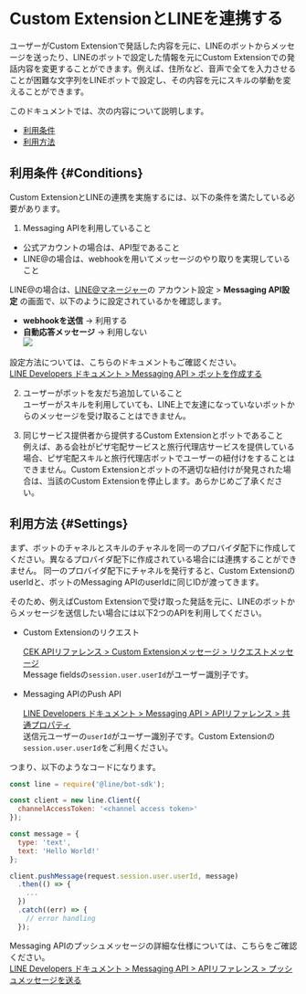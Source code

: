 # Custom ExtensionとLINEを連携する

ユーザーがCustom Extensionで発話した内容を元に、LINEのボットからメッセージを送ったり、LINEのボットで設定した情報を元にCustom Extensionでの発話内容を変更することができます。例えば、住所など、音声で全てを入力させることが困難な文字列をLINEボットで設定し、その内容を元にスキルの挙動を変えることができます。

このドキュメントでは、次の内容について説明します。
* [利用条件](#Conditions)
* [利用方法](#Settings)

## 利用条件 {#Conditions}

Custom ExtensionとLINEの連携を実施するには、以下の条件を満たしている必要があります。

1. Messaging APIを利用していること  
  * 公式アカウントの場合は、API型であること
  * LINE@の場合は、webhookを用いてメッセージのやり取りを実現していること

  LINE@の場合は、[LINE@マネージャー](https://admin-official.line.me/)の アカウント設定 > **Messaging API設定** の画面で、以下のように設定されているかを確認します。  
  - **webhookを送信** → 利用する
  - **自動応答メッセージ** → 利用しない  
  ![](/CEK/Resources/Images/CEK_Messaging_API_LineManager.png)

  設定方法については、こちらのドキュメントもご確認ください。  
  [LINE Developers ドキュメント > Messaging API > ボットを作成する](https://developers.line.me/ja/docs/messaging-api/building-bot/)

2. ユーザーがボットを友だち追加していること  
  ユーザーがスキルを利用していても、LINE上で友達になっていないボットからのメッセージを受け取ることはできません。

3. 同じサービス提供者から提供するCustom Extensionとボットであること  
  例えば、ある会社がピザ宅配サービスと旅行代理店サービスを提供している場合、ピザ宅配スキルと旅行代理店ボットでユーザーの紐付けをすることはできません。Custom Extensionとボットの不適切な紐付けが発見された場合は、当該のCustom Extensionを停止します。あらかじめご了承ください。

## 利用方法 {#Settings}

まず、ボットのチャネルとスキルのチャネルを同一のプロバイダ配下に作成してください。異なるプロバイダ配下に作成されている場合には連携することができません。
同一のプロバイダ配下にチャネルを発行すると、Custom ExtensionのuserIdと、ボットのMessaging APIのuserIdに同じIDが渡ってきます。

そのため、例えばCustom Extensionで受け取った発話を元に、LINEのボットからメッセージを送信したい場合には以下2つのAPIを利用してください。
* Custom Extensionのリクエスト  

  [CEK APIリファレンス > Custom Extensionメッセージ > リクエストメッセージ](/CEK/References/CEK_API.md#CustomExtRequestMessage)  
  Message fieldsの`session.user.userId`​がユーザー識別子です。

* Messaging APIのPush API  

  [LINE Developers ドキュメント > Messaging API > APIリファレンス > 共通プロパティ](https://developers.line.me/ja/docs/messaging-api/reference/#anchor-ff6d9a0f9685bb1dfdde749b9044d243cadd542e)  
  送信元ユーザーの`userId`がユーザー識別子です。​Custom Extensionの`session.user.userId`​をご利用ください。  

つまり、以下のようなコードになります。
```js
const line = require('@line/bot-sdk');

const client = new line.Client({
  channelAccessToken: '<channel access token>'
});

const message = {
  type: 'text',
  text: 'Hello World!'
};

client.pushMessage(request.​session.user.userId​​​, message)
  .then(() => {
    ...
  })
  .catch((err) => {
    // error handling
  });​
```
Messaging APIのプッシュメッセージの詳細な仕様については、こちらをご確認ください。  
[LINE Developers ドキュメント > Messaging API > APIリファレンス > プッシュメッセージを送る](https://developers.line.me/ja/docs/messaging-api/reference/#anchor-0c00cb0f42b970892f7c3382f92620dca5a110fc)
​
